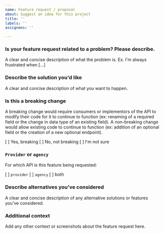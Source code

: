 ```yaml
---
name: Feature request / proposal
about: Suggest an idea for this project
title: ''
labels: ''
assignees: ''

---
```


### Is your feature request related to a problem? Please describe.

A clear and concise description of what the problem is. Ex. I'm always frustrated when [...]

### Describe the solution you'd like

A clear and concise description of what you want to happen.

### Is this a breaking change

A breaking change would require consumers or implementors of the API to modify their code for it to continue to function (ex: renaming of a required field or the change in data type of an existing field). A non-breaking change would allow existing code to continue to function (ex: addition of an optional field or the creation of a new optional endpoint). 

 [ ] Yes, breaking
 [ ] No, not breaking
 [ ] I'm not sure

### `Provider` or `agency`

For which API is this feature being requested:

 [ ] `provider`
 [ ] `agency`
 [ ] both

### Describe alternatives you've considered

A clear and concise description of any alternative solutions or features you've considered.

### Additional context

Add any other context or screenshots about the feature request here.
